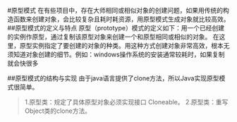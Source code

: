#原型模式
在有些项目中，存在大师相同或相似对象的创建问题，如果用传统的构造函数来创建对象，会比较复杂且耗时耗资源，用原型模式生成对象就比较高效。
##原型模式的定义与特点
原型（prototype）模式的定义如下：用一个已经创建的实例作原型，通过复制该原型对象来创建一个和原型相同或相似的对象。
在这里，原型实例指定了要创建的对象的种类。用这种方式创建对象非常高效，根本无须知道对象创建的细节。例如：windows操作系统的安装通常较耗时，如果复制就会快很多

##原型模式的结构与实现
由于java语言提供了clone方法，所以Java实现原型模式很简单。

> 1.原型类：规定了具体原型对象必须实现接口 Cloneable。
> 2.原型类：重写Object类的clone方法。


